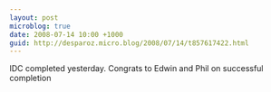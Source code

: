 ```yaml
---
layout: post
microblog: true
date: 2008-07-14 10:00 +1000
guid: http://desparoz.micro.blog/2008/07/14/t857617422.html
---
```

IDC completed yesterday.  Congrats to Edwin and Phil on successful completion
